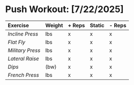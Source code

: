 # Push Workout: [7/22/2025]
| Exercise         | Weight | + Reps | Static | - Reps |
| :--------------- | :----- | :----- | :----- | :----- |
| _Incline Press_  | lbs    | x      | x      | x      |
| _Flat Fly_       | lbs    | x      | x      | x      |
| _Military Press_ | lbs    | x      | x      | x      |
| _Lateral Raise_  | lbs    | x      | x      | x      |
| _Dips_           | (bw)   | x      | x      | x      |
| _French Press_   | lbs    | x      | x      | x      |